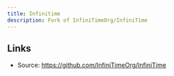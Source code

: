 ```yaml
---
title: Infinitime
description: Fork of InfiniTimeOrg/InfiniTime
---
```


## Links

- Source: https://github.com/InfiniTimeOrg/InfiniTime
